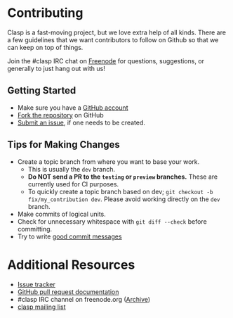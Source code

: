 # Contributing

Clasp is a fast-moving project, but we love extra help of all
kinds. There are a few guidelines that we want contributors to follow
on Github so that we can keep on top of things.

Join the #clasp IRC chat on [Freenode](https://freenode.net/) for
questions, suggestions, or generally to just hang out with us!

## Getting Started

* Make sure you have a [GitHub account](https://github.com/signup/free)
* [Fork the repository](https://github.com/drmeister/clasp/fork) on GitHub
* [Submit an issue](https://github.com/drmeister/clasp/issues/new),
  if one needs to be created.

## Tips for Making Changes

* Create a topic branch from where you want to base your work.
  * This is usually the `dev` branch.
  * **Do NOT send a PR to the `testing` or `preview` branches.** These are
    currently used for CI purposes.
  * To quickly create a topic branch based on dev; `git checkout -b
    fix/my_contribution dev`. Please avoid working directly on the
    `dev` branch.
* Make commits of logical units.
* Check for unnecessary whitespace with `git diff --check` before committing.
* Try to write [good commit messages](http://tbaggery.com/2008/04/19/a-note-about-git-commit-messages.html)

# Additional Resources

* [Issue tracker](https://github.com/drmeister/clasp/issues)
* [GitHub pull request documentation](https://help.github.com/send-pull-requests/)
* #clasp IRC channel on freenode.org ([Archive](https://irclog.tymoon.eu/freenode/clasp))
* [clasp mailing list](https://mailman.common-lisp.net/listinfo/clasp-devel)
